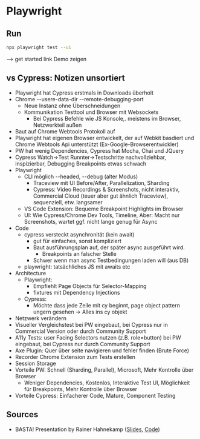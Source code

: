 # Playwright

## Run

```sh
npx playwright test --ui
```

--> get started link Demo zeigen

## vs Cypress: Notizen unsortiert

- Playwright hat Cypress erstmals in Downloads überholt
- Chrome --usere-data-dir --remote-debugging-port
  - Neue Instanz ohne Überschneidungen
  - Kommunikation Testtool und Browser mit Websockets
    - Bei Cypress Befehle wie JS Konsole,. meistens im Browser, Netzwerkteil außen
- Baut auf Chrome Webtools Protokoll auf
- Playwright hat eigenen Browser entwickelt, der auf Webkit basdiert und Chrome Webtools Api unterstützt (Ex-Google-Browserentwickler)
- PW hat wenig Dependencies, Cypress hat Mocha, Chai und JQuery
- Cypress Watch->Test Runnter->Testschritte nachvollziehbar, inspizierbar, Debugging Breakpoints etwas schwach
- Playwright
  - CLI möglich --headed, --debug (alter Modus)
    - Traceview mit UI Before/After, Parallelization, Sharding
    - Cypress: Video Recordings & Screenshots, nicht interaktiv, Commercial Cloud (teuer aber gut ähnlich Traceview), sequenziell, etw. langsamer
  - VS Code Extension: Bequeme Breakpoint Highlights im Browser
  - UI: Wie Cypress/Chrome Dev Tools, Timeline, Aber: Macht nur Screenshots, wartet ggf. nicht lange genug für Async
- Code
  - cypress versteckt asynchronität (kein await)
    - gut für einfaches, sonst kompliziert
    - Baut ausführungsplan auf, der später async ausgeführt wird.
      - Breakpoints an falscher Stelle
    - Schwer wenn man async Testbedingungen laden will (aus DB)
  - playwright: tatsächliches JS mit awaits etc
- Architecture
  - Playwright:
    - Empfiehlt Page Objects für Selector-Mapping
    - fixtures mit Dependency Injections
  - Cypress:
    - Möchte dass jede Zeile mit cy beginnt, page object pattern ungern gesehen -> Alles ins cy objekt
- Netzwerk verändern
- Visueller Vergleichstest bei PW eingebaut, bei Cypress nur in Commercial Version oder durch Community Support
- A11y Tests: user Facing Selectors nutzen (z.B. role=button) bei PW eingebaut, bei Cypress nur durch Community Support
- Axe Plugin: Quer über seite navigieren und fehler finden (Brute Force)
- Recorder Chrome Extension zum Tests erstellen
- Session Storage
- Vorteile PW: Schnell (Sharding, Parallel), Microsoft, Mehr Kontrolle über Browser
  - Weniger Dependencies, Kostenlos, Interaktive Test UI, Möglichkeit für Breakpoints, Mehr Kontrolle über Browser
- Vorteile Cypress: Einfacherer Code, Mature, Component Testing

## Sources

- BASTA! Presentation by Rainer Hahnekamp ([Slides](https://speakerdeck.com/rainerhahnekamp/basta-spring-2024-cypress-und-playwright), [Code](https://github.com/rainerhahnekamp/basta-spring-2024-cypress-and-playwright))

